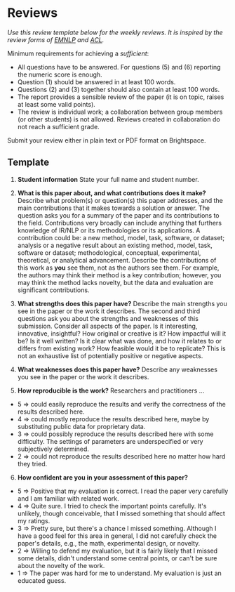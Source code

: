 # Reviews

*Use this review template below for the weekly reviews. It is inspired by the review forms of [EMNLP](https://emnlp2018.org/reviewform/) and [ACL](https://acl2018.org/downloads/acl_2018_review_form.html).*

Minimum requirements for achieving a *sufficient*:
- All questions have to be answered. For questions (5) and (6) reporting the numeric score is enough.
- Question (1) should be answered in at least 100 words. 
- Questions (2) and (3) together should also contain at least 100 words.
- The report provides a sensible review of the paper (it is on topic, raises at least some valid points). 
- The review is individual work; a collaboration between group members (or other students) is not allowed. Reviews created in collaboration do not reach a sufficient grade.

Submit your review either in plain text or PDF format on Brightspace.

## Template

1. **Student information** State your full name and student number.

2. **What is this paper about, and what contributions does it make?** Describe what problem(s) or question(s) this paper addresses, and the main contributions that it makes towards a solution or answer. The question asks you for a summary of the paper and its contributions to the field. Contributions very broadly can include anything that furthers knowledge of IR/NLP or its methodologies or its applications. A contribution could be: a new method, model, task, software, or dataset; analysis or a negative result about an existing method, model, task, software or dataset; methodological, conceptual, experimental, theoretical, or analytical advancement. Describe the contributions of this work as **you** see them, not as the authors see them. For example, the authors may think their method is a key contribution; however, you may think the method lacks novelty, but the data and evaluation are significant contributions.

3. **What strengths does this paper have?** Describe the main strengths you see in the paper or the work it describes. The second and third questions ask you about the strengths and weaknesses of this submission. Consider all aspects of the paper. Is it interesting, innovative, insightful? How original or creative is it? How impactful will it be? Is it well written? Is it clear what was done, and how it relates to or differs from existing work? How feasible would it be to replicate? This is not an exhaustive list of potentially positive or negative aspects.

4. **What weaknesses does this paper have?** Describe any weaknesses you see in the paper or the work it describes.

5. **How reproducible is the work?** Researchers and practitioners ...
- 5 => could easily reproduce the results and verify the correctness of the results described here.
- 4 => could mostly reproduce the results described here, maybe by substituting public data for proprietary data.
- 3 => could possibly reproduce the results described here with some difficulty. The settings of parameters are underspecified or very subjectively determined.
- 2 => could not reproduce the results described here no matter how hard they tried.

6. **How confident are you in your assessment of this paper?**
- 5 => Positive that my evaluation is correct. I read the paper very carefully and I am familiar with related work.
- 4 => Quite sure. I tried to check the important points carefully. It's unlikely, though conceivable, that I missed something that should affect my ratings.
- 3 => Pretty sure, but there's a chance I missed something. Although I have a good feel for this area in general, I did not carefully check the paper's details, e.g., the math, experimental design, or novelty.
- 2 => Willing to defend my evaluation, but it is fairly likely that I missed some details, didn't understand some central points, or can't be sure about the novelty of the work.
- 1 => The paper was hard for me to understand. My evaluation is just an educated guess.


